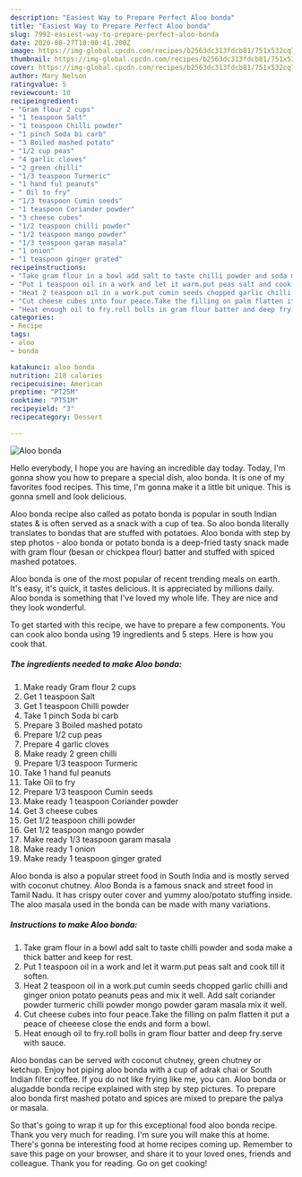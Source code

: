 ```yaml
---
description: "Easiest Way to Prepare Perfect Aloo bonda"
title: "Easiest Way to Prepare Perfect Aloo bonda"
slug: 7992-easiest-way-to-prepare-perfect-aloo-bonda
date: 2020-08-27T18:00:41.200Z
image: https://img-global.cpcdn.com/recipes/b2563dc313fdcb81/751x532cq70/aloo-bonda-recipe-main-photo.jpg
thumbnail: https://img-global.cpcdn.com/recipes/b2563dc313fdcb81/751x532cq70/aloo-bonda-recipe-main-photo.jpg
cover: https://img-global.cpcdn.com/recipes/b2563dc313fdcb81/751x532cq70/aloo-bonda-recipe-main-photo.jpg
author: Mary Nelson
ratingvalue: 5
reviewcount: 10
recipeingredient:
- "Gram flour 2 cups"
- "1 teaspoon Salt"
- "1 teaspoon Chilli powder"
- "1 pinch Soda bi carb"
- "3 Boiled mashed potato"
- "1/2 cup peas"
- "4 garlic cloves"
- "2 green chilli"
- "1/3 teaspoon Turmeric"
- "1 hand ful peanuts"
- " Oil to fry"
- "1/3 teaspoon Cumin seeds"
- "1 teaspoon Coriander powder"
- "3 cheese cubes"
- "1/2 teaspoon chilli powder"
- "1/2 teaspoon mango powder"
- "1/3 teaspoon garam masala"
- "1 onion"
- "1 teaspoon ginger grated"
recipeinstructions:
- "Take gram flour in a bowl add salt to taste chilli powder and soda make a thick batter and keep for rest."
- "Put 1 teaspoon oil in a work and let it warm.put peas salt and cook till it soften."
- "Heat 2 teaspoon oil in a work.put cumin seeds chopped garlic chilli and ginger onion potato peanuts peas and mix it well. Add salt coriander powder turmeric chilli powder mongo powder garam masala mix it well."
- "Cut cheese cubes into four peace.Take the filling on palm flatten it put a peace of cheeese close the ends and form a bowl."
- "Heat enough oil to fry.roll bolls in gram flour batter and deep fry.serve with sauce."
categories:
- Recipe
tags:
- aloo
- bonda

katakunci: aloo bonda 
nutrition: 218 calories
recipecuisine: American
preptime: "PT25M"
cooktime: "PT51M"
recipeyield: "3"
recipecategory: Dessert

---
```



![Aloo bonda](https://img-global.cpcdn.com/recipes/b2563dc313fdcb81/751x532cq70/aloo-bonda-recipe-main-photo.jpg)

Hello everybody, I hope you are having an incredible day today. Today, I'm gonna show you how to prepare a special dish, aloo bonda. It is one of my favorites food recipes. This time, I'm gonna make it a little bit unique. This is gonna smell and look delicious.

Aloo bonda recipe also called as potato bonda is popular in south Indian states &amp; is often served as a snack with a cup of tea. So aloo bonda literally translates to bondas that are stuffed with potatoes. Aloo bonda with step by step photos - aloo bonda or potato bonda is a deep-fried tasty snack made with gram flour (besan or chickpea flour) batter and stuffed with spiced mashed potatoes.

Aloo bonda is one of the most popular of recent trending meals on earth. It's easy, it's quick, it tastes delicious. It is appreciated by millions daily. Aloo bonda is something that I've loved my whole life. They are nice and they look wonderful.


To get started with this recipe, we have to prepare a few components. You can cook aloo bonda using 19 ingredients and 5 steps. Here is how you cook that.

<!--inarticleads1-->

##### The ingredients needed to make Aloo bonda:

1. Make ready Gram flour 2 cups
1. Get 1 teaspoon Salt
1. Get 1 teaspoon Chilli powder
1. Take 1 pinch Soda bi carb
1. Prepare 3 Boiled mashed potato
1. Prepare 1/2 cup peas
1. Prepare 4 garlic cloves
1. Make ready 2 green chilli
1. Prepare 1/3 teaspoon Turmeric
1. Take 1 hand ful peanuts
1. Take  Oil to fry
1. Prepare 1/3 teaspoon Cumin seeds
1. Make ready 1 teaspoon Coriander powder
1. Get 3 cheese cubes
1. Get 1/2 teaspoon chilli powder
1. Get 1/2 teaspoon mango powder
1. Make ready 1/3 teaspoon garam masala
1. Make ready 1 onion
1. Make ready 1 teaspoon ginger grated


Aloo bonda is also a popular street food in South India and is mostly served with coconut chutney. Aloo Bonda is a famous snack and street food in Tamil Nadu. It has crispy outer cover and yummy aloo/potato stuffing inside. The aloo masala used in the bonda can be made with many variations. 

<!--inarticleads2-->

##### Instructions to make Aloo bonda:

1. Take gram flour in a bowl add salt to taste chilli powder and soda make a thick batter and keep for rest.
1. Put 1 teaspoon oil in a work and let it warm.put peas salt and cook till it soften.
1. Heat 2 teaspoon oil in a work.put cumin seeds chopped garlic chilli and ginger onion potato peanuts peas and mix it well. Add salt coriander powder turmeric chilli powder mongo powder garam masala mix it well.
1. Cut cheese cubes into four peace.Take the filling on palm flatten it put a peace of cheeese close the ends and form a bowl.
1. Heat enough oil to fry.roll bolls in gram flour batter and deep fry.serve with sauce.


Aloo bondas can be served with coconut chutney, green chutney or ketchup. Enjoy hot piping aloo bonda with a cup of adrak chai or South Indian filter coffee. If you do not like frying like me, you can. Aloo bonda or alugadde bonda recipe explained with step by step pictures. To prepare aloo bonda first mashed potato and spices are mixed to prepare the palya or masala. 

So that's going to wrap it up for this exceptional food aloo bonda recipe. Thank you very much for reading. I'm sure you will make this at home. There's gonna be interesting food at home recipes coming up. Remember to save this page on your browser, and share it to your loved ones, friends and colleague. Thank you for reading. Go on get cooking!
